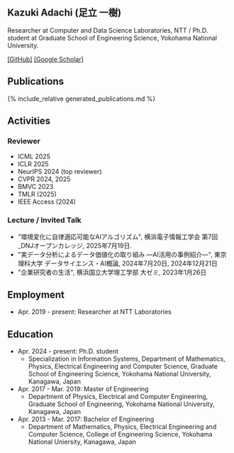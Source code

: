 ## Kazuki Adachi (足立 一樹)

Researcher at Computer and Data Science Laboratories, NTT / Ph.D. student at Graduate School of Engineering Science, Yokohama National University. 

[[GitHub]](https://github.com/kzkadc) [[Google Scholar]](https://scholar.google.com/citations?user=hZC9Yy8AAAAJ)


## Publications
{% include_relative generated_publications.md %}


## Activities
### Reviewer
- ICML 2025
- ICLR 2025
- NeurIPS 2024 (top reviewer)
- CVPR 2024, 2025
- BMVC 2023
- TMLR (2025)
- IEEE Access (2024)

### Lecture / Invited Talk
- "環境変化に自律適応可能なAIアルゴリズム", 横浜電子情報工学会 第7回\_DNJオープンカレッジ, 2025年7月19日.
- "実データ分析によるデータ価値化の取り組み ―AI活用の事例紹介―", 東京理科大学 データサイエンス・AI概論, 2024年7月20日, 2024年12月21日
- "企業研究者の生活", 横浜国立大学理工学部 大ゼミ, 2023年1月26日

## Employment
- Apr. 2019 - present: Researcher at NTT Laboratories

## Education
- Apr. 2024 - present: Ph.D. student
  - Specialization in Information Systems, Department of Mathematics, Physics, Electrical Engineering and Computer Science, Graduate School of Engineering Science, Yokohama National University, Kanagawa, Japan
- Apr. 2017 - Mar. 2019: Master of Engineering
  - Department of Physics, Electrical and Computer Engineering, Graduate School of Engineering, Yokohama National University, Kanagawa, Japan
- Apr. 2013 - Mar. 2017: Bachelor of Engineering
  - Department of Mathematics, Physics, Electrical Engineering and Computer Science, College of Engineering Science, Yokohama National Uniersity, Kanagawa, Japan
